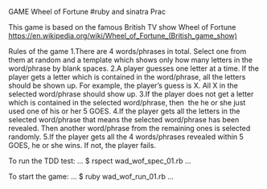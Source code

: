 GAME Wheel of Fortune
#ruby and sinatra Prac

This game is based on the famous British TV show Wheel of Fortune
https://en.wikipedia.org/wiki/Wheel_of_Fortune_(British_game_show)

Rules of the game
1.There are 4 words/phrases in total. 
Select one from them at random and a template which shows only how many letters in 
the word/phrase by blank spaces. 
2.A player guesses one letter at a time. 
If the player gets a letter which is contained in the word/phrase, all the letters should be shown up. For example, the player’s guess is X. All X in the selected word/phrase should show up. 
3.If the player does not get a letter which is contained in the selected word/phrase, then  the he or she just used one of his or her 5 GOES. 
4.If the player gets all the letters in the selected word/phrase that means the selected word/phrase has been revealed. Then another word/phrase from the remaining ones is selected randomly. 
5.If the player gets all the 4 words/phrases revealed within 5 GOES, he or she wins. If not, the player fails. 



To run the TDD test:
...
$ rspect wad_wof_spec_01.rb
...

To start the game:
...
$ ruby wad_wof_run_01.rb
...


